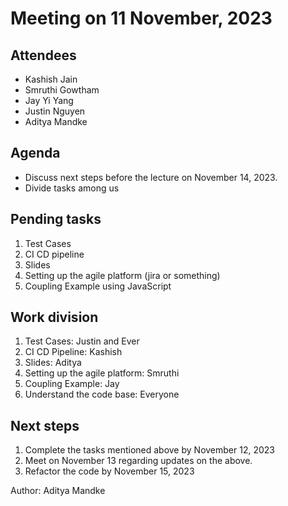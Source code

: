 # Meeting on 11 November, 2023

## Attendees

- Kashish Jain
- Smruthi Gowtham
- Jay Yi Yang
- Justin Nguyen
- Aditya Mandke

## Agenda

- Discuss next steps before the lecture on November 14, 2023.
- Divide tasks among us

## Pending tasks

1) Test Cases
2) CI CD pipeline
3) Slides
4) Setting up the agile platform (jira or something)
5) Coupling Example using JavaScript

## Work division

1) Test Cases: Justin and Ever
2) CI CD Pipeline: Kashish
3) Slides: Aditya
4) Setting up the agile platform: Smruthi
5) Coupling Example: Jay
6) Understand the code base: Everyone

## Next steps

1) Complete the tasks mentioned above by November 12, 2023
2) Meet on November 13 regarding updates on the above.
3) Refactor the code by November 15, 2023

Author: Aditya Mandke
